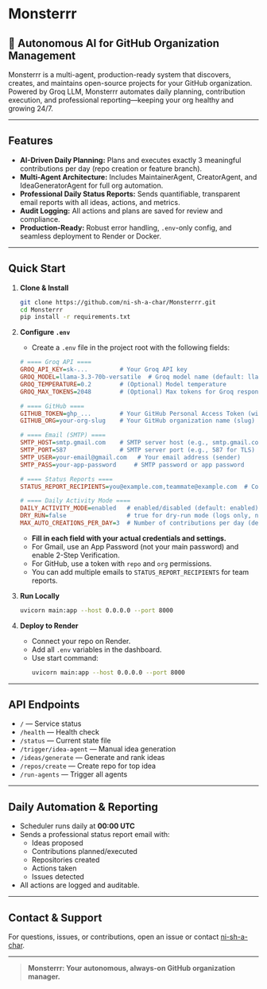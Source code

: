 # Monsterrr

## 🚀 Autonomous AI for GitHub Organization Management

Monsterrr is a multi-agent, production-ready system that discovers, creates, and maintains open-source projects for your GitHub organization. Powered by Groq LLM, Monsterrr automates daily planning, contribution execution, and professional reporting—keeping your org healthy and growing 24/7.

---

## Features
- **AI-Driven Daily Planning:** Plans and executes exactly 3 meaningful contributions per day (repo creation or feature branch).
- **Multi-Agent Architecture:** Includes MaintainerAgent, CreatorAgent, and IdeaGeneratorAgent for full org automation.
- **Professional Daily Status Reports:** Sends quantifiable, transparent email reports with all ideas, actions, and metrics.
- **Audit Logging:** All actions and plans are saved for review and compliance.
- **Production-Ready:** Robust error handling, `.env`-only config, and seamless deployment to Render or Docker.

---

## Quick Start
1. **Clone & Install**
   ```sh
   git clone https://github.com/ni-sh-a-char/Monsterrr.git
   cd Monsterrr
   pip install -r requirements.txt
   ```
2. **Configure `.env`**
   - Create a `.env` file in the project root with the following fields:
   
   ```ini
   # ==== Groq API ====
   GROQ_API_KEY=sk-...         # Your Groq API key
   GROQ_MODEL=llama-3.3-70b-versatile  # Groq model name (default: llama-3.3-70b-versatile)
   GROQ_TEMPERATURE=0.2        # (Optional) Model temperature
   GROQ_MAX_TOKENS=2048        # (Optional) Max tokens for Groq responses

   # ==== GitHub ====
   GITHUB_TOKEN=ghp_...        # Your GitHub Personal Access Token (with repo/org permissions)
   GITHUB_ORG=your-org-slug    # Your GitHub organization name (slug)

   # ==== Email (SMTP) ====
   SMTP_HOST=smtp.gmail.com    # SMTP server host (e.g., smtp.gmail.com)
   SMTP_PORT=587               # SMTP server port (e.g., 587 for TLS)
   SMTP_USER=your-email@gmail.com   # Your email address (sender)
   SMTP_PASS=your-app-password     # SMTP password or app password

   # ==== Status Reports ====
   STATUS_REPORT_RECIPIENTS=you@example.com,teammate@example.com  # Comma-separated list of recipient emails

   # ==== Daily Activity Mode ====
   DAILY_ACTIVITY_MODE=enabled   # enabled/disabled (default: enabled)
   DRY_RUN=false                 # true for dry-run mode (logs only, no actions)
   MAX_AUTO_CREATIONS_PER_DAY=3  # Number of contributions per day (default: 3)
   ```

   - **Fill in each field with your actual credentials and settings.**
   - For Gmail, use an App Password (not your main password) and enable 2-Step Verification.
   - For GitHub, use a token with `repo` and `org` permissions.
   - You can add multiple emails to `STATUS_REPORT_RECIPIENTS` for team reports.
3. **Run Locally**
   ```sh
   uvicorn main:app --host 0.0.0.0 --port 8000
   ```
4. **Deploy to Render**
   - Connect your repo on Render.
   - Add all `.env` variables in the dashboard.
   - Use start command:
     ```sh
     uvicorn main:app --host 0.0.0.0 --port 8000
     ```

---

## API Endpoints
- `/` — Service status
- `/health` — Health check
- `/status` — Current state file
- `/trigger/idea-agent` — Manual idea generation
- `/ideas/generate` — Generate and rank ideas
- `/repos/create` — Create repo for top idea
- `/run-agents` — Trigger all agents

---

## Daily Automation & Reporting
- Scheduler runs daily at **00:00 UTC**
- Sends a professional status report email with:
  - Ideas proposed
  - Contributions planned/executed
  - Repositories created
  - Actions taken
  - Issues detected
- All actions are logged and auditable.

---

## Contact & Support
For questions, issues, or contributions, open an issue or contact [ni-sh-a-char](mailto:piyushmishra.professional@gmail.com).

---

> **Monsterrr: Your autonomous, always-on GitHub organization manager.**
